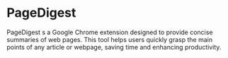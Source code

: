 # PageDigest
PageDigest s a Google Chrome extension designed to provide concise summaries of web pages. This tool helps users quickly grasp the main points of any article or webpage, saving time and enhancing productivity.
